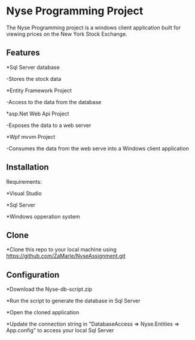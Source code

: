 Nyse Programming Project
========================================

The Nyse Programming project is a windows client application built for viewing prices on the New York Stock Exchange.


Features
----------------------------------------

*Sql Server database

  -Stores the stock data
  
*Entity Framework Project

  -Access to the data from the database
  
*asp.Net Web Api Project

  -Exposes the data to a web server

*Wpf mvvm Project

  -Consumes the data from the web serve into a Windows client application

Installation
----------------------------------------

Requirements:

*Visual Studio 

*Sql Server

*Windows opperation system


Clone
----------------------------------------

*Clone this repo to your local machine using https://github.com/ZaMarle/NyseAssignment.git


Configuration
----------------------------------------

*Download the Nyse-db-script.zip

*Run the script to generate the database in Sql Server

*Open the cloned application

*Update the connection string in "DatabaseAccess => Nyse.Entities => App.config" to access your local Sql Server

